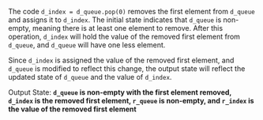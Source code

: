 The code `d_index = d_queue.pop(0)` removes the first element from `d_queue` and assigns it to `d_index`. The initial state indicates that `d_queue` is non-empty, meaning there is at least one element to remove. After this operation, `d_index` will hold the value of the removed first element from `d_queue`, and `d_queue` will have one less element.

Since `d_index` is assigned the value of the removed first element, and `d_queue` is modified to reflect this change, the output state will reflect the updated state of `d_queue` and the value of `d_index`.

Output State: **`d_queue` is non-empty with the first element removed, `d_index` is the removed first element, `r_queue` is non-empty, and `r_index` is the value of the removed first element**